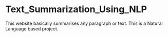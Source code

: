 # Text_Summarization_Using_NLP
This website basically summarises any paragraph or text. This is a Natural Language based project.

